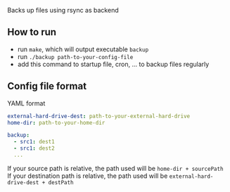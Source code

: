 Backs up files using rsync as backend

## How to run
- run `make`, which will output executable `backup`
- run `./backup path-to-your-config-file`
- add this command to startup file, cron, ... to backup files regularly

## Config file format
YAML format

```YAML
external-hard-drive-dest: path-to-your-external-hard-drive
home-dir: path-to-your-home-dir

backup:
  - src1: dest1
  - src1: dest2
  ...
``` 

If your source path is relative,
the path used will be `home-dir + sourcePath`\
If your destination path is relative,
 the path used will be `external-hard-drive-dest + destPath`

